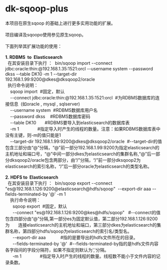 # dk-sqoop-plus
<div>本项目在原生sqoop 的基础上进行更多实用功能的扩展。</div><div><br></div><div>项目编译及sqoopo使用参见原生sqoop。</div><div><br></div><div>下面列举其扩展功能的使用：</div><div><br></div><div><b>1. RDBMS&nbsp; to&nbsp; Elasticsearch&nbsp;</b></div><div>&nbsp; 在其安装目录下执行 ：&nbsp; bin/sqoop import --connect jdbc:oracle:thin:@192.168.1.35:1521:orcl --username system --password dkss --table DK10 -m 1 --target-dir 192.168.1.99:9200@dkes@dksqoop2/oracle&nbsp;&nbsp;</div><div>&nbsp; 执行命令说明：</div><div>&nbsp; &nbsp; sqoop import&nbsp; #固定，默认</div><div>&nbsp; &nbsp; --connect jdbc:oracle:thin:@192.168.1.35:1521:orcl&nbsp; #为RDBMS数据库的连接信息&nbsp; (如oracle , mysql , sqlserver)</div><div>&nbsp; &nbsp; --username system&nbsp; #RDBMS数据库用户名</div><div>&nbsp; &nbsp; --password dkss&nbsp; &nbsp; #RDBMS数据库密码</div><div>&nbsp; &nbsp; --table DK10&nbsp; &nbsp; &nbsp; &nbsp;#RDBMS要导入到elasticsearch的数据库表</div><div>&nbsp; &nbsp; -m 1&nbsp; &nbsp; &nbsp; &nbsp; &nbsp; &nbsp; &nbsp; &nbsp;#指定导入时产生的线程的数量。注意：如果RDBMS数据库表中没有主键，则-m的值只能是1</div><div>&nbsp; &nbsp; --target-dir 192.168.1.99:9200@dkes@dksqoop2/oracle&nbsp; #--target-dir的值包含三部分由“@”分隔，“@”前一部分192.168.1.99:9200为指定elasticsearch的主机地址和端口号，“@”中间一部分dkes为elasticsearch的集群名称,“@”后一部分dksqoop2/oracle包含两部分，由“/”分隔，“/”前一部分dksqoop2为elasticsearch的索引名称，“/”后一部分oracle为elasticsearch的类型名称。</div><div><br></div><div><b>2. HDFS to&nbsp; Elasticsearch</b></div><div>&nbsp; 在其安装目录下执行 ：&nbsp; bin/sqoop export --connect "es@192.168.1.126:9200@elasticsearch@hdfs/sqoop"&nbsp; --export-dir aaa --fields-terminated-by '@' -m 1</div><div>&nbsp; &nbsp; 执行命令说明：</div><div>&nbsp; &nbsp; &nbsp; sqoop export&nbsp; #固定，默认</div><div>&nbsp; &nbsp; &nbsp; --connect "es@192.168.1.126:9200@kes@hdfs/sqoop"&nbsp; &nbsp;#--connect的值包含四部分由“@”分隔,第一部分es为固定默认值，第二部分192.168.1.126:9200为&nbsp; &nbsp; &nbsp; &nbsp;连接elasticsearch的主机地址和端口，第三部分dkes为elasticsearch的集群名称，第四部分hdfs/sqoop为elasticsearch的索引名/类型名。</div><div>&nbsp; &nbsp; &nbsp; --export-dir aaa&nbsp; &nbsp; &nbsp; &nbsp; &nbsp; &nbsp; #指的是要导出的hdfs文件所在的目录。</div><div>&nbsp; &nbsp; &nbsp; --fields-terminated-by '@'&nbsp; #--fields-terminated-by指的是hdfs文件内容各字段间的字段分隔符，如果不指定则默认为','分隔。</div><div>&nbsp; &nbsp; &nbsp; -m 1&nbsp; &nbsp; &nbsp; &nbsp; &nbsp; &nbsp; &nbsp; &nbsp;#指定导入时产生的线程的数量。线程数不能小于文件内容的记录条数。</div><div><br></div><div><br></div><div><br></div><div><br></div>
